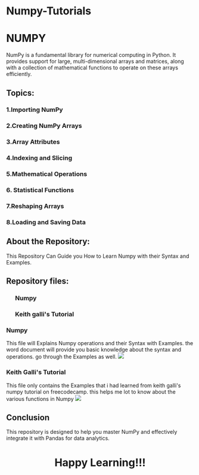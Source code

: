 <h1>Numpy-Tutorials </h2>

<h1>NUMPY</h1>
<p>NumPy is a fundamental library for numerical computing in Python. It provides support for large, multi-dimensional arrays and matrices, along with a collection of mathematical functions to operate on these arrays efficiently.</p>

<h2>Topics:</h2>
<h3>1.Importing NumPy</h3>
      <h3>2.Creating NumPy Arrays</h3>
      <h3>3.Array Attributes</h3>
      <h3>4.Indexing and Slicing</h3>
      <h3>5.Mathematical Operations</h3>
      <h3>6. Statistical Functions</h3>
      <h3>7.Reshaping Arrays</h3>
      <h3>8.Loading and Saving Data</h3>

<h2> About the Repository:</h2>
<p> This Repository Can Guide you How to Learn Numpy with their Syntax and Examples.</p>
<h2> Repository files: </h2>
<ol><h3> Numpy </h3>
<h3> Keith galli's Tutorial </h3></ol>
<h3> Numpy </h3>
<p> This file will Explains Numpy operations and their Syntax with Examples. the word document will provide you basic knowledge about the syntax and operations. go through the Examples as well.
<img src="https://github.com/user-attachments/assets/cad40e45-1d7e-4126-96e8-033aa5295838"></p>
<h3> Keith Galli's Tutorial </h3>
<p> This file only contains the Examples that i had learned from keith galli's numpy tutorial on freecodecamp. this helps me lot to know about the various functions in Numpy
<img src="https://github.com/user-attachments/assets/61c6daf1-e433-485a-bd4b-1dbbf64fdf82"> </p>

<h2>Conclusion</h2>
<p> This repository is designed to help you master NumPy and effectively integrate it with Pandas for data analytics.</p>

<center> <h1> Happy Learning!!! </h1> </center>

 

